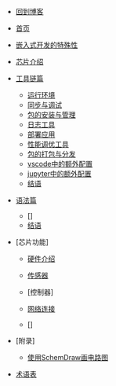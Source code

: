 * [回到博客](http://blog.hszofficial.site/)
* [首页](README.md)
* [嵌入式开发的特殊性](嵌入式开发的特殊性.md)
* [芯片介绍]()
* [工具链篇](工具链篇/README.md)
    * [运行环境](工具链篇/运行环境.md)
    * [同步与调试](工具链篇/同步与调试.md)
    * [包的安装与管理](工具链篇/包的安装与管理.md)
    * [日志工具](工具链篇/日志工具.md)
    * [部署应用](工具链篇/部署应用.md)
    * [性能调优工具](工具链篇/性能调优工具.md)
    * [包的打包与分发](工具链篇/包的打包与分发.md)
    * [vscode中的额外配置](工具链篇/vscode中的python开发环境配置.md)
    * [jupyter中的额外配置](工具链篇/jupyter中的额外配置.md)
    * [结语](工具链篇/结语.md)

* [语法篇](语法篇/README.md)
    * []
    * [结语](语法篇/结语.md)
* [芯片功能]
    * [硬件介绍]()

    * [传感器](底层篇/README.md)
    * [控制器]
    * [网络连接](底层篇/README.md)
    * []
* [附录]
    * [使用SchemDraw画电路图](附录/使用SchemDraw画电路图.md)
* [术语表](术语表/README.md)